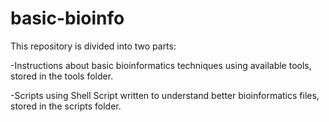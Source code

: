 # basic-bioinfo

This repository is divided into two parts:

-Instructions about basic bioinformatics techniques using available tools, stored in the tools folder. 

-Scripts using Shell Script written to understand better bioinformatics files, stored in the scripts folder.
